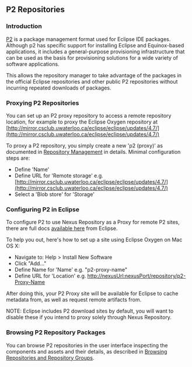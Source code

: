 <!--

    Sonatype Nexus (TM) Open Source Version
    Copyright (c) 2017-present Sonatype, Inc.
    All rights reserved. Includes the third-party code listed at http://links.sonatype.com/products/nexus/oss/attributions.

    This program and the accompanying materials are made available under the terms of the Eclipse Public License Version 1.0,
    which accompanies this distribution and is available at http://www.eclipse.org/legal/epl-v10.html.

    Sonatype Nexus (TM) Professional Version is available from Sonatype, Inc. "Sonatype" and "Sonatype Nexus" are trademarks
    of Sonatype, Inc. Apache Maven is a trademark of the Apache Software Foundation. M2eclipse is a trademark of the
    Eclipse Foundation. All other trademarks are the property of their respective owners.

-->
## P2 Repositories

### Introduction

[P2](http://www.eclipse.org/equinox/p2/) is a package management format used for Eclipse IDE packages. Although p2 has 
specific support for installing Eclipse and Equinox-based applications, it includes a general-purpose provisioning 
infrastructure that can be used as the basis for provisioning solutions for a wide variety of software applications.

This allows the repository manager to take advantage of the packages in the official Eclipse repositories and other
public P2 repositories without incurring repeated downloads of packages.

### Proxying P2 Repositories

You can set up an P2 proxy repository to access a remote repository location, for example to proxy the Eclipse Oxygen
repository at [http://mirror.csclub.uwaterloo.ca/eclipse/eclipse/updates/4.7/](http://mirror.csclub.uwaterloo.ca/eclipse/eclipse/updates/4.7/)

To proxy a P2 repository, you simply create a new 'p2 (proxy)' as documented in 
[Repository Management](https://help.sonatype.com/display/NXRM3/Configuration#Configuration-RepositoryManagement) in
details. Minimal configuration steps are:

- Define 'Name'
- Define URL for 'Remote storage' e.g. [http://mirror.csclub.uwaterloo.ca/eclipse/eclipse/updates/4.7/](http://mirror.csclub.uwaterloo.ca/eclipse/eclipse/updates/4.7/)
- Select a 'Blob store' for 'Storage'

### Configuring P2 in Eclipse

To configure P2 to use Nexus Repository as a Proxy for remote P2 sites, there are full docs [available here](http://help.eclipse.org/oxygen/index.jsp?topic=/org.eclipse.platform.doc.user/tasks/tasks-127.htm) from Eclipse.

To help you out, here's how to set up a site using Eclipse Oxygen on Mac OS X:

- Navigate to: Help > Install New Software
- Click "Add..."
- Define Name for 'Name' e.g. "p2-proxy-name"
- Define URL for 'Location' e.g. [http://nexusUrl:nexusPort/repository/p2-Proxy-Name](http://nexusUrl:nexusPort/repository/p2-Proxy-Name)

After doing this, your P2 Proxy site will be available for Eclipse to cache metadata from, as well as request remote artifacts from. 

NOTE: Eclipse includes P2 download sites by default, you will want to disable these if you intend to proxy solely through Nexus Repository.

### Browsing P2 Repository Packages

You can browse P2 repositories in the user interface inspecting the components and assets and their details, as
described in [Browsing Repositories and Repository Groups](https://help.sonatype.com/display/NXRM3/Browsing+Repositories+and+Repository+Groups).
